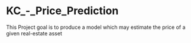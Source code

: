 # KC_-_Price_Prediction
This Project goal is to produce a model which may estimate the price of a given real-estate asset
